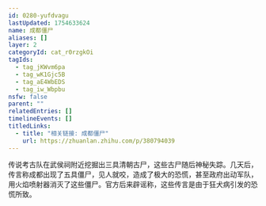 ```yaml
---
id: 0280-yufdvagu
lastUpdated: 1754633624
name: 成都僵尸
aliases: []
layer: 2
categoryId: cat_r0rzgkOi
tagIds:
  - tag_jKWvm6pa
  - tag_wK1Gjc5B
  - tag_aE4WbEDS
  - tag_iw_Wbpbu
nsfw: false
parent: ""
relatedEntries: []
timelineEvents: []
titledLinks:
  - title: "相关链接: 成都僵尸"
    url: https://zhuanlan.zhihu.com/p/380794039
---
```


传说考古队在武侯祠附近挖掘出三具清朝古尸，这些古尸随后神秘失踪。几天后，传言称成都出现了五具僵尸，见人就咬，造成了极大的恐慌，甚至政府出动军队，用火焰喷射器消灭了这些僵尸。官方后来辟谣称，这些传言是由于狂犬病引发的恐慌所致。